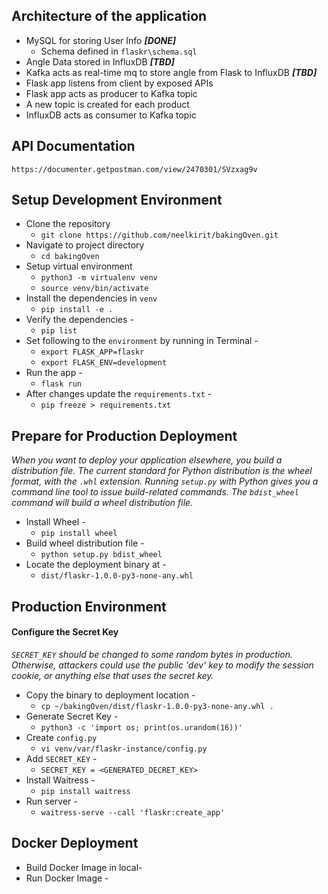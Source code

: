## Architecture of the application
* MySQL for storing User Info __*[DONE]*__
    * Schema defined in `flaskr\schema.sql`
* Angle Data stored in InfluxDB __*[TBD]*__
* Kafka acts as real-time mq to store angle from Flask to InfluxDB __*[TBD]*__
* Flask app listens from client by exposed APIs
* Flask app acts as producer to Kafka topic
* A new topic is created for each product
* InfluxDB acts as consumer to Kafka topic

## API Documentation
`https://documenter.getpostman.com/view/2470301/SVzxag9v`

## Setup Development Environment
* Clone the repository
    *   `git clone https://github.com/neelkirit/bakingOven.git`
* Navigate to project directory
    *   `cd bakingOven`
* Setup virtual environment
    *   `python3 -m virtualenv venv`
    *   `source venv/bin/activate`
* Install the dependencies in `venv`
    *   `pip install -e .`
* Verify the dependencies -
    *   `pip list`
* Set following to the `environment` by running in Terminal - 
    *   `export FLASK_APP=flaskr`
    *   `export FLASK_ENV=development`
* Run the app -
    *   `flask run`
* After changes update the `requirements.txt` -
    *   `pip freeze > requirements.txt`

## Prepare for Production Deployment
*When you want to deploy your application elsewhere, you build a distribution file. The current standard for Python distribution is the wheel format, with the `.whl` extension.
 Running `setup.py` with Python gives you a command line tool to issue build-related commands. The `bdist_wheel` command will build a wheel distribution file.*
* Install Wheel -
    *   `pip install wheel`
* Build wheel distribution file -
    *   `python setup.py bdist_wheel`
* Locate the deployment binary at - 
    *   `dist/flaskr-1.0.0-py3-none-any.whl`

## Production Environment
#### Configure the Secret Key
*`SECRET_KEY` should be changed to some random bytes in production. Otherwise, attackers could use the public 'dev' key to modify the session cookie, or anything else that uses the secret key.*
* Copy the binary to deployment location - 
    *   `cp ~/bakingOven/dist/flaskr-1.0.0-py3-none-any.whl .`
* Generate Secret Key -
    *   `python3 -c 'import os; print(os.urandom(16))'`
* Create `config.py`
    *   `vi venv/var/flaskr-instance/config.py`
* Add `SECRET_KEY` -
    *   `SECRET_KEY = <GENERATED_DECRET_KEY>`
* Install Waitress -
    *   `pip install waitress`
* Run server -
    *   `waitress-serve --call 'flaskr:create_app'`

## Docker Deployment
* Build Docker Image in local-
* Run Docker Image -